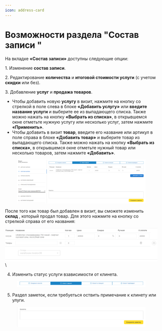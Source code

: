 ```yaml
---
icon: address-card
---
```


# Возможности раздела "Состав записи "

На вкладке **«Состав записи»** доступны следующие опции:&#x20;

1\. Изменение **состав записи**.

2\. Редактирование **количества** и **итоговой стоимости услуги** (с учетом **скидки** или без).

3\. Добавление **услуг** и **продажа товаров**.

* Чтобы добавить новую **услугу** в визит, нажмите на кнопку со стрелкой в поле слева в блоке **«Добавить услугу»** или **введите название услуги** и выберите ее из выпадающего списка. Также можно нажать на кнопку **«Выбрать из списка»**, в открывшемся окне отметьте нужную услугу или несколько услуг, затем нажмите **«Применить»**.&#x20;
* Чтобы добавить в визит **товар**, введите его название или артикул в поле справа в блоке **«Добавить товар»** и выберите товар из выпадающего списка. Также можно нажать на кнопку **«Выбрать из списка»**, в открывшемся окне отметьте нужный товар  или несколько товаров, затем нажмите **«Добавить»**.&#x20;

<figure><img src="../../../.gitbook/assets/image (308).png" alt=""><figcaption></figcaption></figure>

После того как товар был добавлен в визит, вы сможете изменить **склад** , который продал товар. Для этого нажмите на кнопку со стрелкой справа от его названия:

![](<../../../.gitbook/assets/image (309).png>)\


4. Изменить статус услуги взависимости от клинета.

<figure><img src="../../../.gitbook/assets/image (310).png" alt=""><figcaption></figcaption></figure>

5. Раздел заметок, если требуеться оствить примечание к клинету или улуги.

<figure><img src="../../../.gitbook/assets/image (311).png" alt=""><figcaption></figcaption></figure>
